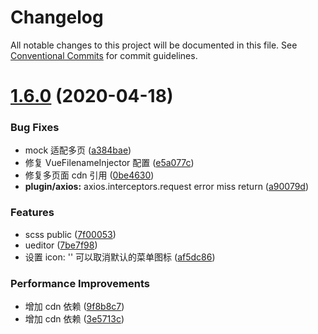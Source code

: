 # Changelog

All notable changes to this project will be documented in this file. See
[Conventional Commits](https://conventionalcommits.org) for commit guidelines.

# [1.6.0](https://github.com/d2-projects/d2-admin/compare/v1.5.0...v1.6.0) (2020-04-18)


### Bug Fixes

* mock 适配多页 ([a384bae](https://github.com/d2-projects/d2-admin/commit/a384baea5773479f81cf4567da661238bdea7c25))
* 修复 VueFilenameInjector 配置 ([e5a077c](https://github.com/d2-projects/d2-admin/commit/e5a077ce98c3612ed31f0135da77498b266644e5))
* 修复多页面 cdn 引用 ([0be4630](https://github.com/d2-projects/d2-admin/commit/0be46301ab3befea272d0c258c3ab67da48f65b6))
* **plugin/axios:** axios.interceptors.request error miss return ([a90079d](https://github.com/d2-projects/d2-admin/commit/a90079d6d9a57d0c4f1bfe337b6f2acd2ea5ce98))


### Features

* scss public ([7f00053](https://github.com/d2-projects/d2-admin/commit/7f00053b34e280b471a9aaefbe2ddc5265d44e90))
* ueditor ([7be7f98](https://github.com/d2-projects/d2-admin/commit/7be7f98586626131764f30dac6cdeeac7a23b769))
* 设置 icon: '' 可以取消默认的菜单图标 ([af5dc86](https://github.com/d2-projects/d2-admin/commit/af5dc868062e1076f41740319d4280e790fc1760))


### Performance Improvements

* 增加 cdn 依赖 ([9f8b8c7](https://github.com/d2-projects/d2-admin/commit/9f8b8c76721cd28f948330b9fe7a848f1b7d86c3))
* 增加 cdn 依赖 ([3e5713c](https://github.com/d2-projects/d2-admin/commit/3e5713c516e1d4876f9fd36119171b9992dfff70))
